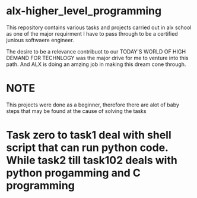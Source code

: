 # alx-higher_level_programming
This repository contains various tasks and projects carried  out in alx school as one of the major requirment I have to pass through to be a certified junious softwaere engineer.

The desire to be a relevance contribuot to our TODAY'S WORLD OF HIGH DEMAND FOR TECHNLOGY was the major drive for me to venture into this path. And ALX is 
doing an amzing job in making this dream cone through.

# NOTE 
This projects were done as a beginner, therefore there are alot of baby steps that may be found at the cause of solving the tasks

# Task zero to task1 deal with shell script that can run python code. While task2 till task102 deals with python progamming and C programming
